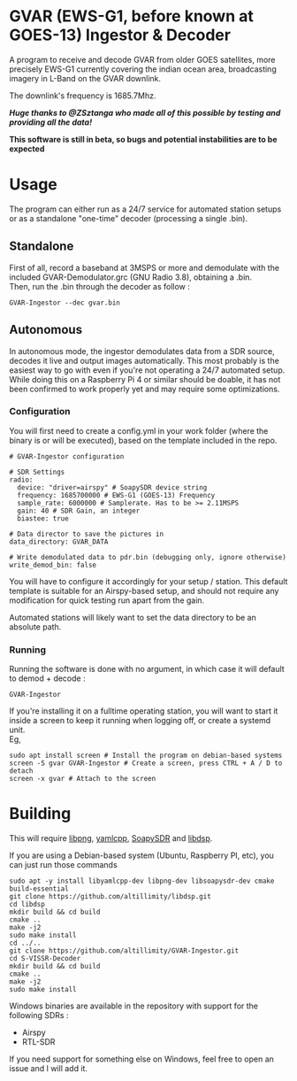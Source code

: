 # GVAR (EWS-G1, before known at GOES-13) Ingestor & Decoder

A program to receive and decode GVAR from older GOES satellites, more precisely EWS-G1 currently covering the indian ocean area, broadcasting imagery in L-Band on the GVAR downlink.

The downlink's frequency is 1685.7Mhz.   

***Huge thanks to @ZSztanga who made all of this possible by testing and providing all the data!***

**This software is still in beta, so bugs and potential instabilities are to be expected**

# Usage

The program can either run as a 24/7 service for automated station setups or as a standalone "one-time" decoder (processing a single .bin).

## Standalone

First of all, record a baseband at 3MSPS or more and demodulate with the included GVAR-Demodulator.grc (GNU Radio 3.8), obtaining a .bin.   
Then, run the .bin through the decoder as follow :
``` 
GVAR-Ingestor --dec gvar.bin
```

## Autonomous

In autonomous mode, the ingestor demodulates data from a SDR source, decodes it live and output images automatically. This most probably is the easiest way to go with even if you're not operating a 24/7 automated setup.   
While doing this on a Raspberry Pi 4 or similar should be doable, it has not been confirmed to work properly yet and may require some optimizations.

### Configuration

You will first need to create a config.yml in your work folder (where the binary is or will be executed), based on the template included in the repo.

```
# GVAR-Ingestor configuration

# SDR Settings
radio:
  device: "driver=airspy" # SoapySDR device string
  frequency: 1685700000 # EWS-G1 (GOES-13) Frequency
  sample_rate: 6000000 # Samplerate. Has to be >= 2.11MSPS
  gain: 40 # SDR Gain, an integer
  biastee: true

# Data director to save the pictures in
data_directory: GVAR_DATA

# Write demodulated data to pdr.bin (debugging only, ignore otherwise)
write_demod_bin: false
```

You will have to configure it accordingly for your setup / station. This default template is suitable for an Airspy-based setup, and should not require any modification for quick testing run apart from the gain.

Automated stations will likely want to set the data directory to be an absolute path.

### Running

Running the software is done with no argument, in which case it will default to demod + decode :
```
GVAR-Ingestor
```

If you're installing it on a fulltime operating station, you will want to start it inside a screen to keep it running when logging off, or create a systemd unit.   
Eg,
```
sudo apt install screen # Install the program on debian-based systems
screen -S gvar GVAR-Ingestor # Create a screen, press CTRL + A / D to detach
screen -x gvar # Attach to the screen
```

# Building

This will require [libpng](https://github.com/glennrp/libpng), [yamlcpp](https://github.com/jbeder/yaml-cpp), [SoapySDR](https://github.com/pothosware/SoapySDR) and [libdsp](https://github.com/altillimity/libdsp).   

If you are using a Debian-based system (Ubuntu, Raspberry PI, etc), you can just run those commands

```
sudo apt -y install libyamlcpp-dev libpng-dev libsoapysdr-dev cmake build-essential
git clone https://github.com/altillimity/libdsp.git
cd libdsp
mkdir build && cd build
cmake ..
make -j2
sudo make install
cd ../..
git clone https://github.com/altillimity/GVAR-Ingestor.git
cd S-VISSR-Decoder
mkdir build && cd build
cmake ..
make -j2
sudo make install
```

Windows binaries are available in the repository with support for the following SDRs :
- Airspy
- RTL-SDR
   
If you need support for something else on Windows, feel free to open an issue and I will add it.